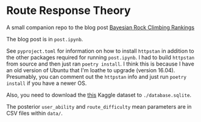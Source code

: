 # Route Response Theory

A small companion repo to the blog post [Bayesian Rock Climbing Rankings](https://www.ethanrosenthal.com/2022/04/15/bayesian-rock-climbing/)

The blog post is in `post.ipynb`.

See `pyproject.toml` for information on how to install `httpstan` in addition to the other packages required for running `post.ipynb`. I had to build `httpstan` from source and then just ran `poetry install`. I think this is because I have an old version of Ubuntu that I'm loathe to upgrade (version 16.04). Presumably, you can comment out the `httpstan` info and just run `poetry install` if you have a newer OS.

Also, you need to download the [this](https://www.kaggle.com/datasets/dcohen21/8anu-climbing-logbook) Kaggle dataset to `./database.sqlite`.

The posterior `user_ability` and `route_difficulty` mean parameters are in CSV files within `data/`.
